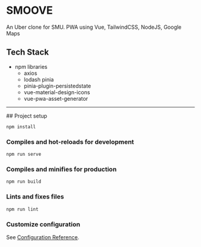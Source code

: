 # SMOOVE

An Uber clone for SMU. PWA using Vue, TailwindCSS, NodeJS, Google Maps

## Tech Stack
- npm libraries 
    - axios 
    - lodash pinia
    - pinia-plugin-persistedstate 
    - vue-material-design-icons 
    - vue-pwa-asset-generator

<hr />
## Project setup

```
npm install
```

### Compiles and hot-reloads for development

```
npm run serve
```

### Compiles and minifies for production

```
npm run build
```

### Lints and fixes files

```
npm run lint
```

### Customize configuration

See [Configuration Reference](https://cli.vuejs.org/config/).
